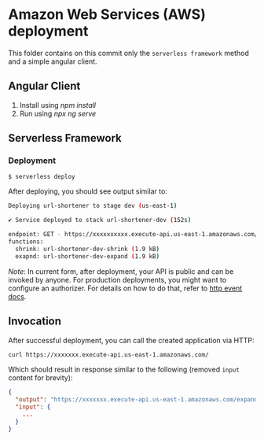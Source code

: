 # Amazon Web Services (AWS) deployment
This folder contains on this commit only the `serverless framework` method and a simple angular client.

## Angular Client
1. Install using _npm install_
2. Run using _npx ng serve_

## Serverless Framework

### Deployment

```
$ serverless deploy
```

After deploying, you should see output similar to:

```bash
Deploying url-shortener to stage dev (us-east-1)

✔ Service deployed to stack url-shortener-dev (152s)

endpoint: GET - https://xxxxxxxxxx.execute-api.us-east-1.amazonaws.com/
functions:
  shrink: url-shortener-dev-shrink (1.9 kB)
  exapnd: url-shortener-dev-expand (1.9 kB)
```

_Note_: In current form, after deployment, your API is public and can be invoked by anyone. For production deployments, you might want to configure an authorizer. For details on how to do that, refer to [http event docs](https://www.serverless.com/framework/docs/providers/aws/events/apigateway/).


## Invocation

After successful deployment, you can call the created application via HTTP:

```bash
curl https://xxxxxxx.execute-api.us-east-1.amazonaws.com/
```

Which should result in response similar to the following (removed `input` content for brevity):

```json
{
  "output": "https://xxxxxxx.execute-api.us-east-1.amazonaws.com/expand?code=yyy",
  "input": {
    ...
  }
}
```